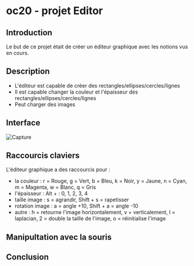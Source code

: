 # oc20 - projet Editor

## Introduction
Le but de ce projet était de créer un éditeur graphique avec les notions vus en cours.

## Description

* L'éditeur est capable de créer des rectangles/ellipses/cercles/lignes
* Il est capable changer la couleur et l'épaisseur des rectangles/ellipses/cercles/lignes
* Peut charger des images

## Interface
![Capture](https://user-images.githubusercontent.com/77661930/111196464-97fa2b80-85bd-11eb-89ec-71aaca3ae28c.JPG)


## Raccourcis claviers 
L'éditeur graphique a des raccourcis pour :

* la couleur : r = Rouge, g = Vert, b = Bleu, k = Noir, y = Jaune, n = Cyan, m = Magenta, w = Blanc, q = Gris
* l'épaisseur : Alt + : 0, 1, 2, 3, 4
* taille image : s = agrandir, Shift + s = rapetisser
* rotation image : a = angle +10, Shift + a = angle -10
* autre : h = retourne l'image horizontalement, v = verticalement, l = laplacian, 2 = double la taille de l'image, o = réinitialise l'image

## Manipultation avec la souris

## Conclusion

 
 
